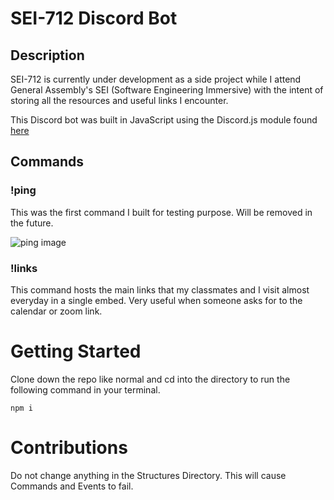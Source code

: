 # SEI-712 Discord Bot

## Description
SEI-712 is currently under development as a side project while I attend General Assembly's SEI (Software Engineering Immersive) with the intent of storing all the resources and useful links I encounter. 

This Discord bot was built in JavaScript using the Discord.js module found [here](https://discord.js.org/#/)

## Commands
### !ping
This was the first command I built for testing purpose. Will be removed in the future.

![ping image](https://i.imgur.com/SZoezrO.png)

### !links
This command hosts the main links that my classmates and I visit almost everyday in a single embed. Very useful when someone asks for to the calendar or zoom link.

# Getting Started
Clone down the repo like normal and cd into the directory to run the following command in your terminal.
```
npm i
```

# Contributions
Do not change anything in the Structures Directory. This will cause Commands and Events to fail.